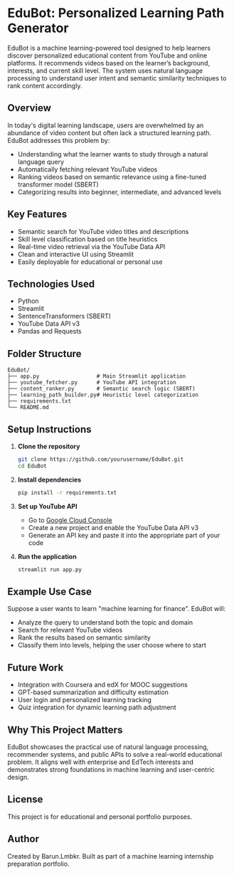 # EduBot: Personalized Learning Path Generator

EduBot is a machine learning-powered tool designed to help learners discover personalized educational content from YouTube and online platforms. It recommends videos based on the learner’s background, interests, and current skill level. The system uses natural language processing to understand user intent and semantic similarity techniques to rank content accordingly.

## Overview

In today's digital learning landscape, users are overwhelmed by an abundance of video content but often lack a structured learning path. EduBot addresses this problem by:

- Understanding what the learner wants to study through a natural language query
- Automatically fetching relevant YouTube videos
- Ranking videos based on semantic relevance using a fine-tuned transformer model (SBERT)
- Categorizing results into beginner, intermediate, and advanced levels

## Key Features

- Semantic search for YouTube video titles and descriptions
- Skill level classification based on title heuristics
- Real-time video retrieval via the YouTube Data API
- Clean and interactive UI using Streamlit
- Easily deployable for educational or personal use

## Technologies Used

- Python
- Streamlit
- SentenceTransformers (SBERT)
- YouTube Data API v3
- Pandas and Requests

## Folder Structure

```
EduBot/
├── app.py                  # Main Streamlit application
├── youtube_fetcher.py      # YouTube API integration
├── content_ranker.py       # Semantic search logic (SBERT)
├── learning_path_builder.py# Heuristic level categorization
├── requirements.txt
└── README.md
```

## Setup Instructions

1. **Clone the repository**
    ```bash
    git clone https://github.com/yourusername/EduBot.git
    cd EduBot
    ```

2. **Install dependencies**
    ```bash
    pip install -r requirements.txt
    ```

3. **Set up YouTube API**
    - Go to [Google Cloud Console](https://console.cloud.google.com/)
    - Create a new project and enable the YouTube Data API v3
    - Generate an API key and paste it into the appropriate part of your code

4. **Run the application**
    ```bash
    streamlit run app.py
    ```

## Example Use Case

Suppose a user wants to learn "machine learning for finance". EduBot will:

- Analyze the query to understand both the topic and domain
- Search for relevant YouTube videos
- Rank the results based on semantic similarity
- Classify them into levels, helping the user choose where to start

## Future Work

- Integration with Coursera and edX for MOOC suggestions
- GPT-based summarization and difficulty estimation
- User login and personalized learning tracking
- Quiz integration for dynamic learning path adjustment

## Why This Project Matters

EduBot showcases the practical use of natural language processing, recommender systems, and public APIs to solve a real-world educational problem. It aligns well with enterprise and EdTech interests and demonstrates strong foundations in machine learning and user-centric design.

## License

This project is for educational and personal portfolio purposes.

## Author

Created by Barun.Lmbkr. Built as part of a machine learning internship preparation portfolio.